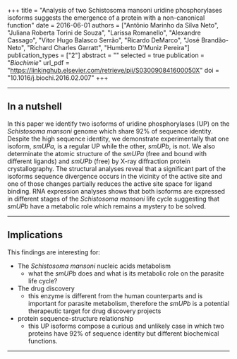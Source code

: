 +++
title = "Analysis of two Schistosoma mansoni uridine phosphorylases isoforms suggests the emergence of a protein with a non-canonical function"
date = 2016-06-01
authors = ["Antônio Marinho da Silva Neto", "Juliana Roberta Torini de Souza", "Larissa Romanello", "Alexandre Cassago", "Vitor Hugo Balasco Serrão", "Ricardo DeMarco", "José Brandão-Neto", "Richard Charles Garratt", "Humberto D'Muniz Pereira"]
publication_types = ["2"]
abstract = ""
selected = true
publication = "*Biochimie*"
url_pdf = "https://linkinghub.elsevier.com/retrieve/pii/S030090841600050X"
doi = "10.1016/j.biochi.2016.02.007"
+++

---

## In a nutshell
In this paper we identify two isoforms of uridine phosphorylases (UP) on the *Schistosoma mansoni* genome which share 92% of sequence identity. Despite the high sequence identity, we demonstrate experimentally that one isoform, *smUPa*, is a regular UP while the other, *smUPb*, is not. We also determinate the atomic structure of the *smUPa* (free and bound with different ligands) and  *smUPb* (free) by X-ray diffraction protein crystallography. The structural analyses reveal that a significant part of the isoforms sequence divergence occurs in the vicinity of the active site and one of those changes partially reduces the active site space for ligand binding. RNA expression analyses shows that both isoforms are expressed in different stages of the *Schistosoma mansoni* life cycle suggesting that *smUPb* have a metabolic role which remains a mystery to be solved.

---

## Implications ##
This findings are interesting for:

  * The *Schistosoma mansoni* nucleic acids metabolism
    * what the *smUPb* does and what is its metabolic role on the parasite life cycle?
  * The drug discovery
    * this enzyme is different from the human counterparts and is important for parasite metabolism, therefore the *smUPb* is a potential therapeutic target for drug discovery projects
  * protein sequence-structure relationship
    * this UP isoforms compose a curious and unlikely case in which two proteins have 92% of sequence identity but different biochemical functions.

---
